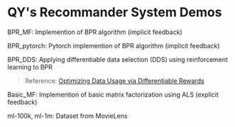 # QY's Recommander System Demos
BPR_MF: Implemention of BPR algorithm (implicit feedback)<br>

BPR_pytorch: Pytorch implemention of BPR algorithm (implicit feedback)<br>

BPR_DDS: Applying differentiable data selection (DDS) using reinforcement learning to BPR<br>
>Reference: [Optimizing Data Usage via Differentiable Rewards](https://arxiv.org/pdf/1911.10088.pdf) 

Basic_MF: Implemention of basic matrix factorization using ALS (explicit feedback)<br>

ml-100k, ml-1m: Dataset from MovieLens<br>
